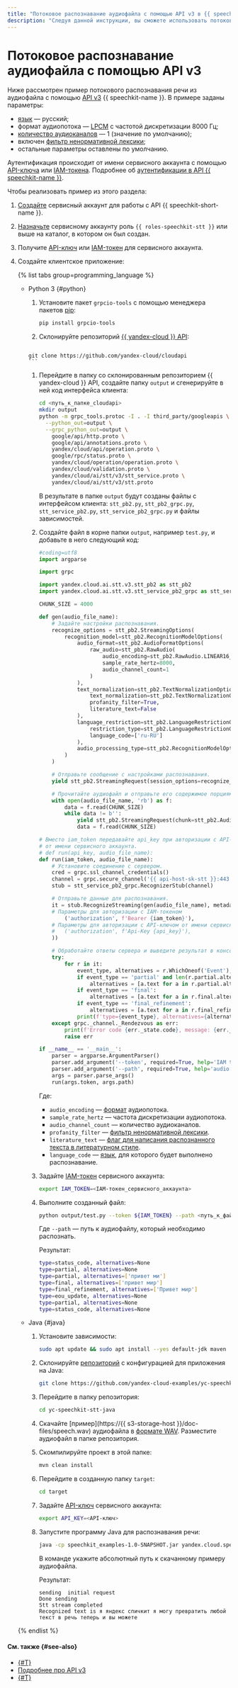 ```yaml
---
title: "Потоковое распознавание аудиофайла с помощью API v3 в {{ speechkit-full-name }}"
description: "Следуя данной инструкции, вы сможете использовать потоковое распознавание аудиофайла с помощью API v3." 
---
```


# Потоковое распознавание аудиофайла с помощью API v3

Ниже рассмотрен пример потокового распознавания речи из аудиофайла с помощью [API v3](../../stt-v3/api-ref/grpc/index.md) {{ speechkit-name }}. В примере заданы параметры:

* [язык](../models.md#languages) — русский;
* формат аудиопотока — [LPCM](../../formats.md#LPCM) с частотой дискретизации 8000 Гц;
* [количество аудиоканалов](../../stt-v3/api-ref/grpc/stt_service#RawAudio) — 1 (значение по умолчанию);
* включен [фильтр ненормативной лексики](../../stt-v3/api-ref/grpc/stt_service#TextNormalizationOptions);
* остальные параметры оставлены по умолчанию.

Аутентификация происходит от имени сервисного аккаунта с помощью [API-ключа](../../../iam/concepts/authorization/api-key.md) или [IAM-токена](../../../iam/concepts/authorization/iam-token.md). Подробнее об [аутентификации в API {{ speechkit-name }}](../../concepts/auth.md).

Чтобы реализовать пример из этого раздела:

1. [Создайте](../../../iam/operations/sa/create.md) сервисный аккаунт для работы с API {{ speechkit-short-name }}.
1. [Назначьте](../../../iam/operations/sa/assign-role-for-sa.md) сервисному аккаунту роль `{{ roles-speechkit-stt }}` или выше на каталог, в котором он был создан.
1. Получите [API-ключ](../../../iam/operations/api-key/create.md) или [IAM-токен](../../../iam/operations/api-key/create.md) для сервисного аккаунта.
1. Создайте клиентское приложение:

    {% list tabs group=programming_language %}

    - Python 3 {#python}

        1. Установите пакет `grpcio-tools` с помощью менеджера пакетов [pip](https://pip.pypa.io/en/stable/):

            ```bash
            pip install grpcio-tools
            ```

        1. Склонируйте репозиторий [{{ yandex-cloud }} API](https://github.com/yandex-cloud/cloudapi):
           ```bash
          git clone https://github.com/yandex-cloud/cloudapi
          ```

        1. Перейдите в папку со склонированным репозиторием {{ yandex-cloud }} API, создайте папку `output` и сгенерируйте в ней код интерфейса клиента:

            ```bash
            cd <путь_к_папке_cloudapi>
            mkdir output
            python -m grpc_tools.protoc -I . -I third_party/googleapis \
              --python_out=output \
              --grpc_python_out=output \
                google/api/http.proto \
                google/api/annotations.proto \
                yandex/cloud/api/operation.proto \
                google/rpc/status.proto \
                yandex/cloud/operation/operation.proto \
                yandex/cloud/validation.proto \
                yandex/cloud/ai/stt/v3/stt_service.proto \
                yandex/cloud/ai/stt/v3/stt.proto
            ```

            В результате в папке `output` будут созданы файлы с интерфейсом клиента: `stt_pb2.py`, `stt_pb2_grpc.py`, `stt_service_pb2.py`, `stt_service_pb2_grpc.py` и файлы зависимостей.

        1. Создайте файл в корне папки `output`, например `test.py`, и добавьте в него следующий код:

            ```python
            #coding=utf8
            import argparse

            import grpc

            import yandex.cloud.ai.stt.v3.stt_pb2 as stt_pb2
            import yandex.cloud.ai.stt.v3.stt_service_pb2_grpc as stt_service_pb2_grpc

            CHUNK_SIZE = 4000

            def gen(audio_file_name):
                # Задайте настройки распознавания.
                recognize_options = stt_pb2.StreamingOptions(
                    recognition_model=stt_pb2.RecognitionModelOptions(
                        audio_format=stt_pb2.AudioFormatOptions(
                            raw_audio=stt_pb2.RawAudio(
                                audio_encoding=stt_pb2.RawAudio.LINEAR16_PCM,
                                sample_rate_hertz=8000,
                                audio_channel_count=1
                            )
                        ),
                        text_normalization=stt_pb2.TextNormalizationOptions(
                            text_normalization=stt_pb2.TextNormalizationOptions.TEXT_NORMALIZATION_ENABLED,
                            profanity_filter=True,
                            literature_text=False
                        ),
                        language_restriction=stt_pb2.LanguageRestrictionOptions(
                            restriction_type=stt_pb2.LanguageRestrictionOptions.WHITELIST,
                            language_code=['ru-RU']
                        ),
                        audio_processing_type=stt_pb2.RecognitionModelOptions.REAL_TIME
                    )
                )

                # Отправьте сообщение с настройками распознавания.
                yield stt_pb2.StreamingRequest(session_options=recognize_options)

                # Прочитайте аудиофайл и отправьте его содержимое порциями.
                with open(audio_file_name, 'rb') as f:
                    data = f.read(CHUNK_SIZE)
                    while data != b'':
                        yield stt_pb2.StreamingRequest(chunk=stt_pb2.AudioChunk(data=data))
                        data = f.read(CHUNK_SIZE)

            # Вместо iam_token передавайте api_key при авторизации с API-ключом 
            # от имени сервисного аккаунта.
            # def run(api_key, audio_file_name): 
            def run(iam_token, audio_file_name): 
                # Установите соединение с сервером.
                cred = grpc.ssl_channel_credentials()
                channel = grpc.secure_channel('{{ api-host-sk-stt }}:443', cred)
                stub = stt_service_pb2_grpc.RecognizerStub(channel)

                # Отправьте данные для распознавания.
                it = stub.RecognizeStreaming(gen(audio_file_name), metadata=(
                # Параметры для авторизации с IAM-токеном
                    ('authorization', f'Bearer {iam_token}'),
                # Параметры для авторизации с API-ключом от имени сервисного аккаунта
                #   ('authorization', f'Api-Key {api_key}'),
                ))

                # Обработайте ответы сервера и выведите результат в консоль.
                try:
                    for r in it:
                        event_type, alternatives = r.WhichOneof('Event'), None
                        if event_type == 'partial' and len(r.partial.alternatives) > 0:
                            alternatives = [a.text for a in r.partial.alternatives]
                        if event_type == 'final':
                            alternatives = [a.text for a in r.final.alternatives]
                        if event_type == 'final_refinement':
                            alternatives = [a.text for a in r.final_refinement.normalized_text.alternatives]
                        print(f'type={event_type}, alternatives={alternatives}')
                except grpc._channel._Rendezvous as err:
                    print(f'Error code {err._state.code}, message: {err._state.details}')
                    raise err

            if __name__ == '__main__':
                parser = argparse.ArgumentParser()
                parser.add_argument('--token', required=True, help='IAM token or API key')
                parser.add_argument('--path', required=True, help='audio file path')
                args = parser.parse_args()
                run(args.token, args.path)
            ```

            Где:

            * `audio_encoding` — [формат](../../formats.md) аудиопотока.
            * `sample_rate_hertz` — частота дискретизации аудиопотока.
            * `audio_channel_count` — количество аудиоканалов.
            * `profanity_filter` — [фильтр ненормативной лексики](../../stt-v3/api-ref/grpc/stt_service#TextNormalizationOptions).
            * `literature_text` — [флаг для написания распознанного текста в литературном стиле](../../stt-v3/api-ref/grpc/stt_service#TextNormalizationOptions).
            * `language_code` — [язык](../index.md#langs), для которого будет выполнено распознавание.

        1. Задайте [IAM-токен](../../../iam/concepts/authorization/iam-token.md) сервисного аккаунта:

            ```bash
            export IAM_TOKEN=<IAM-токен_сервисного_аккаунта>
            ```

        1. Выполните созданный файл:

            ```bash
            python output/test.py --token ${IAM_TOKEN} --path <путь_к_файлу_speech.pcm>
            ```

            Где `--path` — путь к аудиофайлу, который необходимо распознать.

            Результат:

            ```bash
            type=status_code, alternatives=None
            type=partial, alternatives=None
            type=partial, alternatives=['привет ми']
            type=final, alternatives=['привет мир']
            type=final_refinement, alternatives=['Привет мир']
            type=eou_update, alternatives=None
            type=partial, alternatives=None
            type=status_code, alternatives=None
            ```

    - Java {#java}

      1. Установите зависимости:

          ```bash
          sudo apt update && sudo apt install --yes default-jdk maven
          ```

      1. Склонируйте [репозиторий](https://github.com/yandex-cloud-examples/yc-speechkit-stt-java) с конфигурацией для приложения на Java:

          ```bash
          git clone https://github.com/yandex-cloud-examples/yc-speechkit-stt-java
          ```

      1. Перейдите в папку репозитория:

          ```bash
          cd yc-speechkit-stt-java
          ```

      1. Скачайте [пример](https://{{ s3-storage-host }}/doc-files/speech.wav) аудиофайла в [формате WAV](https://ru.wikipedia.org/wiki/WAV). Разместите аудиофайл в папке репозитория.
      1. Скомпилируйте проект в этой папке:

          ```bash
          mvn clean install
          ```

      1. Перейдите в созданную папку `target`:

          ```bash
          cd target
          ```

      1. Задайте [API-ключ](../../../iam/concepts/authorization/api-key.md) сервисного аккаунта:

          ```bash
          export API_KEY=<API-ключ>
            ```

      1. Запустите программу Java для распознавания речи:

          ```bash
          java -cp speechkit_examples-1.0-SNAPSHOT.jar yandex.cloud.speechkit.examples.SttV3Client <путь_к_аудиофайлу>
          ```

          В команде укажите абсолютный путь к скачанному примеру аудиофайла.

          Результат:

          ```text
          sending  initial request
          Done sending
          Stt stream completed
          Recognized text is я яндекс спичкит я могу превратить любой текст в речь теперь и вы можете 
          ```

    {% endlist %}

#### См. также {#see-also}

* [{#T}](microphone-streaming.md)
* [Подробнее про API v3](../../stt-v3/api-ref/grpc/index.md)
* [{#T}](../../concepts/auth.md)
